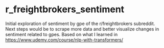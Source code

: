 # r_freightbrokers_sentiment

Initial exploration of sentiment by gpe of the r/freightbrokers subreddit.  
Next steps would be to scrape more data and better visualize changes in sentiment related to gpes. 
Based on what I learned in https://www.udemy.com/course/nlp-with-transformers/

